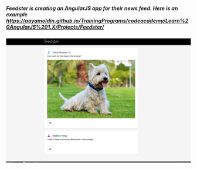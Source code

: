 ##### Feedster is creating an AngularJS app for their news feed. Here is an example https://aayamoldin.github.io/TrainingPrograms/codeacademy/Learn%20AngularJS%201.X/Projects/Feedster/
![alt-text](result.png)